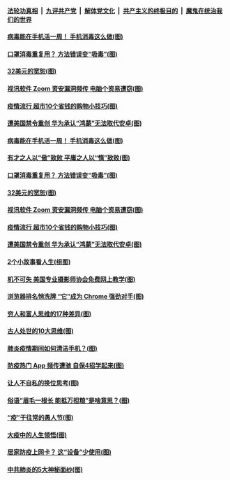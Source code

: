 ####  [法轮功真相](../../../../basic/blob/master/README.md?t=04050101) &nbsp;|&nbsp; [九评共产党](../../../../9ping.md/blob/master/README.md?t=04050101) &nbsp;|&nbsp; [解体党文化](../../../../jtdwh.md/blob/master/README.md?t=04050101)  &nbsp;|&nbsp; [共产主义的终极目的](../../../../gczydzjmd.md/blob/master/README.md?t=04050101) &nbsp;|&nbsp; [魔鬼在统治我们的世界](../../../../mgztzwmdsj.md/blob/master/README.md?t=04050101) 

#### [病毒能在手机活一周！ 手机消毒这么做(图)](../pages/p8/928604.md?t=04050101) 

#### [口罩消毒重复用？ 方法错误变“吸毒”(图)](../pages/p8/928596.md?t=04050101) 

#### [32美元的宽恕(图)](../pages/p8/928194.md?t=04050101) 

#### [视讯软件 Zoom 资安漏洞频传 电脑个资易遭窃(图)](../pages/p8/928510.md?t=04050101) 

#### [疫情流行 超市10个省钱的购物小技巧(图)](../pages/p8/928462.md?t=04050101) 

#### [遭美国禁令重创 华为承认“鸿蒙”无法取代安卓(图)](../pages/p8/928391.md?t=04050101) 

#### [病毒能在手机活一周！ 手机消毒这么做(图)](../pages/p8/928604.md?t=04050101) 

#### [有才之人以“傲”致败 平庸之人以“惰”致败(图)](../pages/p8/928600.md?t=04050101) 

#### [口罩消毒重复用？ 方法错误变“吸毒”(图)](../pages/p8/928596.md?t=04050101) 

#### [32美元的宽恕(图)](../pages/p8/928194.md?t=04050101) 

#### [视讯软件 Zoom 资安漏洞频传 电脑个资易遭窃(图)](../pages/p8/928510.md?t=04050101) 

#### [疫情流行 超市10个省钱的购物小技巧(图)](../pages/p8/928462.md?t=04050101) 

#### [遭美国禁令重创 华为承认“鸿蒙”无法取代安卓(图)](../pages/p8/928391.md?t=04050101) 

#### [2个小故事看人生(组图)](../pages/p8/928205.md?t=04050101) 

#### [机不可失 美国专业摄影师协会免费网上教学(图)](../pages/p8/928426.md?t=04050101) 

#### [浏览器排名悄洗牌 “它”成为 Chrome 强劲对手(图)](../pages/p8/928381.md?t=04050101) 

#### [穷人和富人思维的17种差异(图)](../pages/p8/928370.md?t=04050101) 

#### [古人处世的10大思维(图)](../pages/p8/928350.md?t=04050101) 

#### [肺炎疫情期间如何清洁手机？(图)](../pages/p8/928185.md?t=04050101) 

#### [防疫热门 App 频传遭骇 自保4招学起来(图)](../pages/p8/928241.md?t=04050101) 

#### [让人不自私的换位思考(图)](../pages/p8/928201.md?t=04050101) 

#### [俗语“眉毛一根长 能抵万担粮”是啥意思？(图)](../pages/p8/928233.md?t=04050101) 

#### [“疫”于往常的愚人节(图)](../pages/p8/928166.md?t=04050101) 

#### [大疫中的人生领悟(图)](../pages/p8/928126.md?t=04050101) 

#### [居家防疫上网卡？ 这“设备”少使用(图)](../pages/p8/928121.md?t=04050101) 

#### [中共肺炎的5大神秘面纱(图)](../pages/p8/928093.md?t=04050101) 

